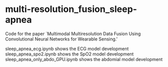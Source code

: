 # multi-resolution_fusion_sleep-apnea
Code for the paper `Multimodal Multiresolution Data Fusion Using Convolutional Neural Networks for Wearable Sensing.'

sleep_apnea_ecg.ipynb shows the ECG model development
sleep_apnea_spo2.ipynb shows the SpO2 model development
sleep_apnea_only_abdo_GPU.ipynb shows the abdomial model development
